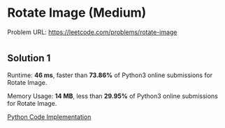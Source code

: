 # Rotate Image (Medium)

Problem URL: https://leetcode.com/problems/rotate-image

#

## Solution 1

Runtime: **46 ms**, faster than **73.86%** of Python3 online submissions for Rotate Image.

Memory Usage: **14 MB**, less than **29.95%** of Python3 online submissions for Rotate Image.

[Python Code Implementation](rotate_image.py)

